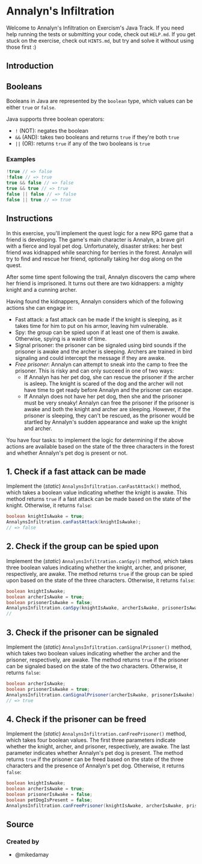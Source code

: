 # Annalyn's Infiltration

Welcome to Annalyn's Infiltration on Exercism's Java Track.
If you need help running the tests or submitting your code, check out `HELP.md`.
If you get stuck on the exercise, check out `HINTS.md`, but try and solve it without using those
first :)

## Introduction

## Booleans

Booleans in Java are represented by the `boolean` type, which values can be either `true` or
`false`.

Java supports three boolean operators:

- `!` (NOT): negates the boolean
- `&&` (AND): takes two booleans and returns `true` if they're both `true`
- `||` (OR): returns `true` if any of the two booleans is `true`

### Examples

```java
!true // => false
!false // => true
true && false // => false
true && true // => true
false || false // => false
false || true // => true
```

## Instructions

In this exercise, you'll implement the quest logic for a new RPG game that a friend is developing.
The game's main character is Annalyn, a brave girl with a fierce and loyal pet dog.
Unfortunately, disaster strikes: her best friend was kidnapped while searching for berries in the
forest.
Annalyn will try to find and rescue her friend, optionally taking her dog along on the quest.

After some time spent following the trail, Annalyn discovers the camp where her friend is
imprisoned.
It turns out there are two kidnappers: a mighty knight and a cunning archer.

Having found the kidnappers, Annalyn considers which of the following actions she can engage in:

- Fast attack: a fast attack can be made if the knight is sleeping, as it takes time for him to put
  on his armor, leaving him vulnerable.
- Spy: the group can be spied upon if at least one of them is awake.
  Otherwise, spying is a waste of time.
- Signal prisoner: the prisoner can be signaled using bird sounds if the prisoner is awake and the
  archer is sleeping.
  Archers are trained in bird signaling and could intercept the message if they are awake.
- _Free prisoner_: Annalyn can attempt to sneak into the camp to free the prisoner.
  This is risky and can only succeed in one of two ways:
    - If Annalyn has her pet dog, she can rescue the prisoner if the archer is asleep.
      The knight is scared of the dog and the archer will not have time to get ready before Annalyn
      and the prisoner can escape.
    - If Annalyn does not have her pet dog, then she and the prisoner must be very sneaky!
      Annalyn can free the prisoner if the prisoner is awake and both the knight and archer are
      sleeping.
      However, if the prisoner is sleeping, they can't be rescued, as the prisoner would be startled
      by Annalyn's sudden appearance and wake up the knight and archer.

You have four tasks: to implement the logic for determining if the above actions are available based
on the state of the three characters in the forest and whether Annalyn's pet dog is present or not.

## 1. Check if a fast attack can be made

Implement the (_static_) `AnnalynsInfiltration.canFastAttack()` method, which takes a boolean value
indicating whether the knight is awake.
This method returns `true` if a fast attack can be made based on the state of the knight.
Otherwise, it returns `false`:

```java
boolean knightIsAwake = true;
AnnalynsInfiltration.canFastAttack(knightIsAwake);
// => false
```

## 2. Check if the group can be spied upon

Implement the (_static_) `AnnalynsInfiltration.canSpy()` method, which takes three boolean values
indicating whether the knight, archer, and prisoner, respectively, are awake.
The method returns `true` if the group can be spied upon based on the state of the three characters.
Otherwise, it returns `false`:

```java
boolean knightIsAwake;
boolean archerIsAwake = true;
boolean prisonerIsAwake = false;
AnnalynsInfiltration.canSpy(knightIsAwake, archerIsAwake, prisonerIsAwake);
//
```

## 3. Check if the prisoner can be signaled

Implement the (_static_) `AnnalynsInfiltration.canSignalPrisoner()` method, which takes two boolean
values indicating whether the archer and the prisoner, respectively, are awake.
The method returns `true` if the prisoner can be signaled based on the state of the two characters.
Otherwise, it returns `false`:

```java
boolean archerIsAwake;
boolean prisonerIsAwake = true;
AnnalynsInfiltration.canSignalPrisoner(archerIsAwake, prisonerIsAwake);
// => true
```

## 4. Check if the prisoner can be freed

Implement the (_static_) `AnnalynsInfiltration.canFreePrisoner()` method, which takes four boolean
values.
The first three parameters indicate whether the knight, archer, and prisoner, respectively, are
awake.
The last parameter indicates whether Annalyn's pet dog is present.
The method returns `true` if the prisoner can be freed based on the state of the three characters
and the presence of Annalyn's pet dog.
Otherwise, it returns `false`:

```java
boolean knightIsAwake;
boolean archerIsAwake = true;
boolean prisonerIsAwake = false;
boolean petDogIsPresent = false;
AnnalynsInfiltration.canFreePrisoner(knightIsAwake, archerIsAwake, prisonerIsAwake, petDogIsPrese
```

## Source

### Created by

- @mikedamay
